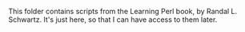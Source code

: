 This folder contains scripts from the Learning Perl book, by Randal L. Schwartz. It's just here, so that I can have access to them later.
